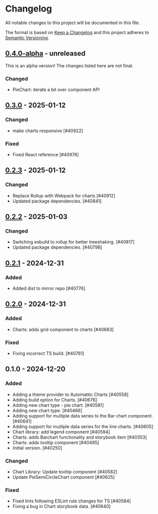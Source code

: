 # Changelog

All notable changes to this project will be documented in this file.

The format is based on [Keep a Changelog](https://keepachangelog.com/en/1.0.0/)
and this project adheres to [Semantic Versioning](https://semver.org/spec/v2.0.0.html).

## [0.4.0-alpha] - unreleased

This is an alpha version! The changes listed here are not final.

### Changed
- PieChart: iterate a bit over component API

## [0.3.0] - 2025-01-12
### Changed
- make charts responsive [#40922]

### Fixed
- Fixed React reference [#40978]

## [0.2.3] - 2025-01-12
### Changed
- Replace Rollup with Webpack for charts [#40912]
- Updated package dependencies. [#40841]

## [0.2.2] - 2025-01-03
### Changed
- Switching esbuild to rollup for better treeshaking. [#40817]
- Updated package dependencies. [#40798]

## [0.2.1] - 2024-12-31
### Added
- Added dist to mirror repo [#40776]

## [0.2.0] - 2024-12-31
### Added
- Charts: adds grid component to charts [#40683]

### Fixed
- Fixing incorrect TS build. [#40761]

## 0.1.0 - 2024-12-20
### Added
- Adding a theme provider to Automattic Charts [#40558]
- Adding build option for Charts. [#40676]
- Adding new chart type - pie chart. [#40581]
- Adding new chart type. [#40466]
- Adding support for multiple data series to the Bar chart component. [#40641]
- Adding support for mutliple data series for the line charts. [#40605]
- Chart library: add legend component [#40594]
- Charts: adds Barchart functionality and storybook item [#40353]
- Charts: adds tooltip component [#40495]
- Initial version. [#40250]

### Changed
- Chart Library: Update tooltip component [#40582]
- Update PieSemiCircleChart component [#40625]

### Fixed
- Fixed lints following ESLint rule changes for TS [#40584]
- Fixing a bug in Chart storybook data. [#40640]

[0.4.0-alpha]: https://github.com/Automattic/charts/compare/v0.3.0...v0.4.0-alpha
[0.3.0]: https://github.com/Automattic/charts/compare/v0.2.3...v0.3.0
[0.2.3]: https://github.com/Automattic/charts/compare/v0.2.2...v0.2.3
[0.2.2]: https://github.com/Automattic/charts/compare/v0.2.1...v0.2.2
[0.2.1]: https://github.com/Automattic/charts/compare/v0.2.0...v0.2.1
[0.2.0]: https://github.com/Automattic/charts/compare/v0.1.0...v0.2.0
